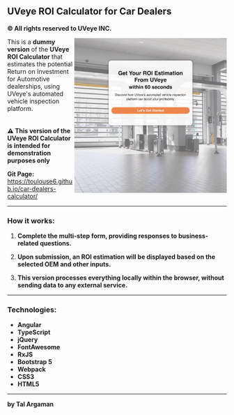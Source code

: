 ## UVeye ROI Calculator for Car Dealers
**© All rights reserved to UVeye INC.**

<img align="right" src="/assets/calculator-main.png" alt="calculator-main" width="350">

This is a **dummy version** of the **UVeye ROI Calculator** that estimates the potential Return on Investment for Automotive dealerships, using UVeye's automated vehicle inspection platform.  
<br>  
**⚠️ This version of the UVeye ROI Calculator is intended for demonstration purposes only**

**Git Page:**  
https://toulouse6.github.io/car-dealers-calculator/

---

### **How it works:**

1. **Complete the multi-step form, providing responses to business-related questions.**

2. **Upon submission, an ROI estimation will be displayed based on the selected OEM and other inputs.**

3. **This version processes everything locally within the browser, without sending data to any external service.**

---

### **Technologies:**

- **Angular**  
- **TypeScript**  
- **jQuery**  
- **FontAwesome**  
- **RxJS**  
- **Bootstrap 5**  
- **Webpack**  
- **CSS3**  
- **HTML5**  

---

**by Tal Argaman** 